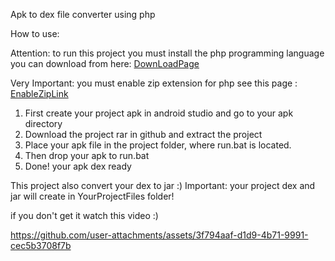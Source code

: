 Apk to dex file converter using php

How to use:

Attention: to run this project you must install the php programming language you can download from here: [DownLoadPage](https://windows.php.net/download/)

Very Important: you must enable zip extension for php see this page : [EnableZipLink](https://www.php.net/manual/en/zip.installation.php)

1. First create your project apk in android studio and go to your apk directory
2. Download the project rar in github and extract the project
3. Place your apk file in the project folder, where run.bat is located.
4. Then drop your apk to run.bat
5. Done! your apk dex ready 

This project also convert your dex to jar :)
Important: your project dex and jar will create in YourProjectFiles folder!

if you don't get it watch this video :)

https://github.com/user-attachments/assets/3f794aaf-d1d9-4b71-9991-cec5b3708f7b
